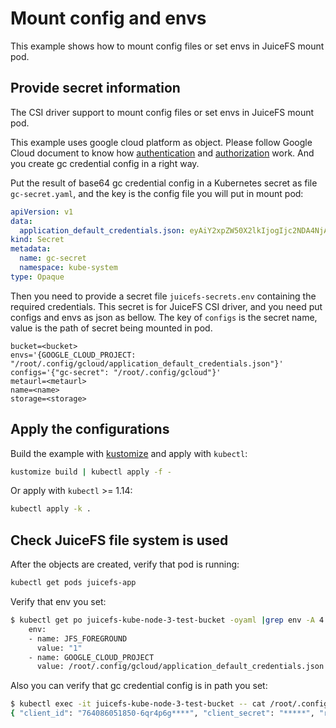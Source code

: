 # Mount config and envs

This example shows how to mount config files or set envs in JuiceFS mount pod.

## Provide secret information

The CSI driver support to mount config files or set envs in JuiceFS mount pod.

This example uses google cloud platform as object. Please follow Google Cloud document to know
how [authentication](https://cloud.google.com/docs/authentication)
and [authorization](https://cloud.google.com/iam/docs/overview) work. And you create gc credential config in a right way.

Put the result of base64 gc credential config in a Kubernetes secret as file `gc-secret.yaml`, and the key is the config file you will put in
mount pod:

```yaml
apiVersion: v1
data:
  application_default_credentials.json: eyAiY2xpZW50X2lkIjogIjc2NDA4NjA1MTg1MC02cXI0cDZncGk2aG41MDZwdDhlanVxODNkaT*****=
kind: Secret
metadata:
  name: gc-secret
  namespace: kube-system
type: Opaque
```

Then you need to provide a secret file `juicefs-secrets.env` containing the required credentials. This secret is for JuiceFS CSI driver, and you need put configs and envs as json as bellow. 
The key of `configs` is the secret name, value is the path of secret being mounted in pod.

```
bucket=<bucket>
envs='{GOOGLE_CLOUD_PROJECT: "/root/.config/gcloud/application_default_credentials.json"}'
configs='{"gc-secret": "/root/.config/gcloud"}'
metaurl=<metaurl>
name=<name>
storage=<storage>
```

## Apply the configurations

Build the example with [kustomize](https://github.com/kubernetes-sigs/kustomize) and apply with `kubectl`:

```sh
kustomize build | kubectl apply -f -
```

Or apply with `kubectl` >= 1.14:

```sh
kubectl apply -k .
```

## Check JuiceFS file system is used

After the objects are created, verify that pod is running:

```sh
kubectl get pods juicefs-app
```

Verify that env you set:

```sh
$ kubectl get po juicefs-kube-node-3-test-bucket -oyaml |grep env -A 4
    env:
    - name: JFS_FOREGROUND
      value: "1"
    - name: GOOGLE_CLOUD_PROJECT
      value: /root/.config/gcloud/application_default_credentials.json
```

Also you can verify that gc credential config is in path you set:

```sh
$ kubectl exec -it juicefs-kube-node-3-test-bucket -- cat /root/.config/gcloud/application_default_credentials.json
{ "client_id": "764086051850-6qr4p6g****", "client_secret": "*****", "refresh_token": "******", "type": "authorized_user" }
```
